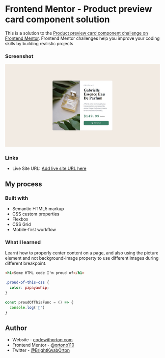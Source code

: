 # Frontend Mentor - Product preview card component solution

This is a solution to the [Product preview card component challenge on Frontend Mentor](https://www.frontendmentor.io/challenges/product-preview-card-component-GO7UmttRfa). Frontend Mentor challenges help you improve your coding skills by building realistic projects. 


### Screenshot

![](./screenshot.jpg)


### Links


- Live Site URL: [Add live site URL here](https://ortonb110.github.io/Cardcomponent/)

## My process

### Built with

- Semantic HTML5 markup
- CSS custom properties
- Flexbox
- CSS Grid
- Mobile-first workflow




### What I learned

Learnt how to properly center content on a page, and also using the picture element and not background-image property to use different images during different breakpoint.

```html
<h1>Some HTML code I'm proud of</h1>
```
```css
.proud-of-this-css {
  color: papayawhip;
}
```
```js
const proudOfThisFunc = () => {
  console.log('🎉')
}
```




## Author

- Website - [codewithorton.com](https://www.codewithorton.com)
- Frontend Mentor - [@ortonb110](https://www.frontendmentor.io/profile/ortonb110)
- Twitter - [@BrightKwabOrton](https://www.twitter.com/BrightKwabOrton)



